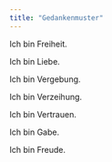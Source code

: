 ```yaml
---
title: "Gedankenmuster"
---
```


Ich bin Freiheit.

Ich bin Liebe.

Ich bin Vergebung.

Ich bin Verzeihung.

Ich bin Vertrauen.

Ich bin Gabe.

Ich bin Freude.